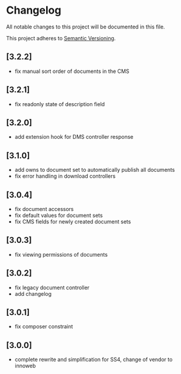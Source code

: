 # Changelog

All notable changes to this project will be documented in this file.

This project adheres to [Semantic Versioning](http://semver.org/).

## [3.2.2]

* fix manual sort order of documents in the CMS

## [3.2.1]

* fix readonly state of description field

## [3.2.0]

* add extension hook for DMS controller response

## [3.1.0]

* add owns to document set to automatically publish all documents
* fix error handling in download controllers

## [3.0.4]

* fix document accessors
* fix default values for document sets
* fix CMS fields for newly created document sets

## [3.0.3]

* fix viewing permissions of documents

## [3.0.2]

* fix legacy document controller
* add changelog

## [3.0.1]

* fix composer constraint

## [3.0.0]

* complete rewrite and simplification for SS4, change of vendor to innoweb
